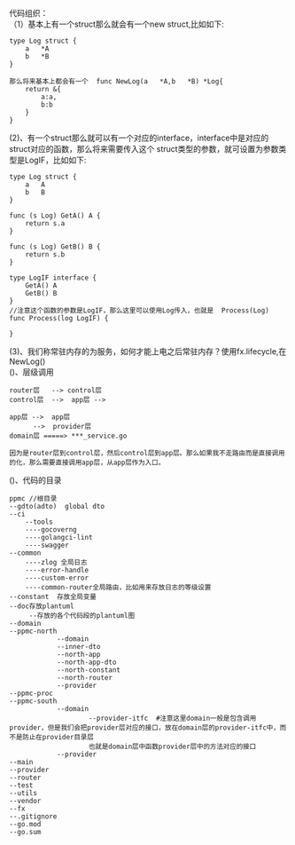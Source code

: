 
代码组织：   
（1）基本上有一个struct那么就会有一个new struct,比如如下:
```
type Log struct {
    a   *A
    b   *B
}

那么将来基本上都会有一个  func NewLog(a   *A,b   *B) *Log{
    return &{
        a:a,
        b:b
    }
}
```


(2)、有一个struct那么就可以有一个对应的interface，interface中是对应的struct对应的函数，那么将来需要传入这个
struct类型的参数，就可设置为参数类型是LogIF，比如如下:
```
type Log struct {
    a   A
    b   B
}

func (s Log) GetA() A {
    return s.a
}

func (s Log) GetB() B {
    return s.b
}

type LogIF interface {
    GetA() A
    GetB() B 
}
//注意这个函数的参数是LogIF，那么这里可以使用Log传入，也就是  Process(Log)
func Process(log LogIF) {

}

```
(3)、我们称常驻内存的为服务，如何才能上电之后常驻内存？使用fx.lifecycle,在NewLog()   
()、层级调用
```
router层   --> control层
control层  -->  app层 -->  

app层 -->  app层 
      -->  provider层 
domain层 =====> ***_service.go

因为是router层到control层，然后control层到app层。那么如果我不走路由而是直接调用的化，那么需要直接调用app层，从app层作为入口。
```
()、代码的目录
```
ppmc //根目录
--gdto(adto)  global dto
--ci
    --tools
    ----gocoverng
    ----golangci-lint
    ----swagger
--common
    ----zlog 全局日志
    ----error-handle
    ----custom-error
    ----common-router全局路由，比如用来存放日志的等级设置
--constant  存放全局变量
--doc存放plantuml
     --存放的各个代码段的plantuml图
--domain
--ppmc-north
            --domain
            --inner-dto
            --north-app
            --north-app-dto
            --north-constant
            --north-router
            --provider
--ppmc-proc
--ppmc-south
            --domain
                    --provider-itfc  #注意这里domain一般是包含调用provider，但是我们会把provider层对应的接口，放在domain层的provider-itfc中，而不是防止在provider目录层
                    也就是domain层中函数provider层中的方法对应的接口
            --provider
--main
--provider
--router
--test
--utils
--vendor
--fx
--.gitignore
--go.mod
--go.sum
```
